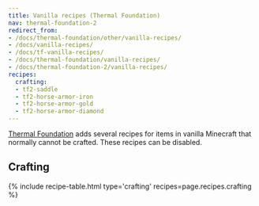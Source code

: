 ```yaml
---
title: Vanilla recipes (Thermal Foundation)
nav: thermal-foundation-2
redirect_from:
- /docs/thermal-foundation/other/vanilla-recipes/
- /docs/vanilla-recipes/
- /docs/tf-vanilla-recipes/
- /docs/thermal-foundation/vanilla-recipes/
- /docs/thermal-foundation-2/vanilla-recipes/
recipes:
  crafting:
  - tf2-saddle
  - tf2-horse-armor-iron
  - tf2-horse-armor-gold
  - tf2-horse-armor-diamond
---
```


[Thermal Foundation](/docs/1.12/thermal-foundation-2/) adds several recipes for items
in vanilla Minecraft that normally cannot be crafted. These recipes can be
disabled.


Crafting
--------

{% include recipe-table.html type='crafting' recipes=page.recipes.crafting %}

